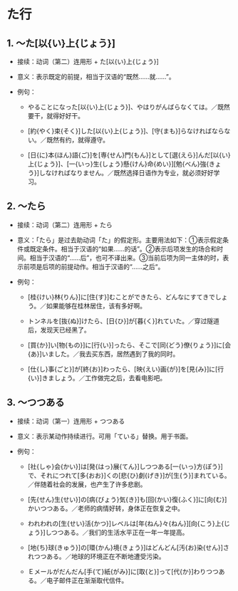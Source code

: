 # た行

## 1. ～た[以{い}上{じょう}]

- 接续：动词（第二）连用形 + た[以{い}上{じょう}]

- 意义：表示既定的前提，相当于汉语的“既然……就……”。

- 例句：

    - やることになった[以{い}上{じょう}]、やはりがんばらなくては。／既然要干，就得好好干。

    - [約{やく}束{そく}]した[以{い}上{じょう}]、[守{まも}]らなければならない。／既然有约，就得遵守。

    - [日{に}本{ほん}語{ご}]を[専{せん}門{もん}]として[選{えら}]んだ[以{い}上{じょう}]、[一{いっ}生{しょう}懸{けん}命{めい}][勉{べん}強{きょう}]しなければなりません。／既然选择日语作为专业，就必须好好学习。

## 2. ～たら

- 接续：动词（第二）连用形 + たら

- 意义：「たら」是过去助动词「た」的假定形。主要用法如下：①表示假定条件或既定条件。相当于汉语的“如果……的话”。②表示后项发生的场合和时间。相当于汉语的“……后”，也可不译出来。③当前后项为同一主体的时，表示前项是后项的前提动作。相当于汉语的“……之后“。

- 例句：

    - [桂{けい}林{りん}]に[住{す}]むことができたら、どんなにすてきでしょう。／如果能够在桂林居住，该有多好啊。

    - トンネルを[抜{ぬ}]けたら、[日{ひ}]が[暮{く}]れていた。／穿过隧道后，发现天已经黑了。

    - [買{か}]い[物{もの}]に[行{い}]ったら、そこで[同{どう}僚{りょう}]に[会{あ}]いました。／我去买东西，居然遇到了我的同时。

    - [仕{し}事{ごと}]が[終{お}]わったら、[映{えい}画{が}]を[見{み}]に[行{い}]きましょう。／工作做完之后，去看电影吧。

## 3. ～つつある

- 接续：动词（第一）连用形 + つつある

- 意义：表示某动作持续进行。可用「ている」替换。用于书面。

- 例句：

    - [社{しゃ}会{かい}]は[発{はっ}展{てん}]しつつある[一{いっ}方{ぽう}]で、それにつれて[多{おお}]くの[悲{ひ}劇{げき}]が[生{う}]まれている。／伴随着社会的发展，也产生了许多悲剧。

    - [先{せん}生{せい}]の[病{びょう}気{き}]も[回{かい}復{ふく}]に[向{む}]かいつつある。／老师的病情好转，身体正在恢复之中。

    - われわれの[生{せい}活{かつ}]レベルは[年{ねん}々{ねん}][向{こう}上{じょう}]しつつある。／我们的生活水平正在一年一年提高。

    - [地{ち}球{きゅう}]の[環{かん}境{きょう}]はどんどん[汚{お}染{せん}]されつつある。／地球的环境正在不断地遭受污染。

    - Ｅメールがだんだん[手{て}紙{がみ}]に[取{と}]って[代{か}]わりつつある。／电子邮件正在渐渐取代信件。
